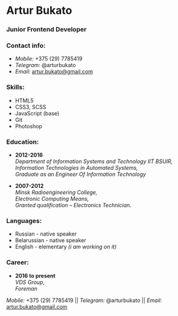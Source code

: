 # **Artur Bukato**

### Junior Frontend Developer

### **Contact info:**
* *Mobile:* +375 (29) 7785419
* *Telegram:* @arturbukato
* *Email:* artur.bukato@gmail.com

### **Skills:**
* HTML5
* CSS3, SCSS
* JavaScript (base)
* Git
* Photoshop

### **Education:**
* **2012-2016**  
*Department of Information Systems and Technology IIT BSUIR,*  
*Information Technologies in Automated Systems,*  
*Graduate as an Engineer Of Information Technology*

* **2007-2012**  
*Minsk Radioengineering College,*  
*Electronic Computing Means,*  
*Granted qualification – Electronics Technician.*  

### **Languages:**  
* Russian - native speaker
* Belarussian - native speaker
* English - elementary *(i am working on it)*  

### **Career:**  
* **2016 to present**  
*VDS Group*,  
*Foreman*  

*Mobile:* +375 (29) 7785419 || *Telegram:* @arturbukato ||
*Email:* artur.bukato@gmail.com

